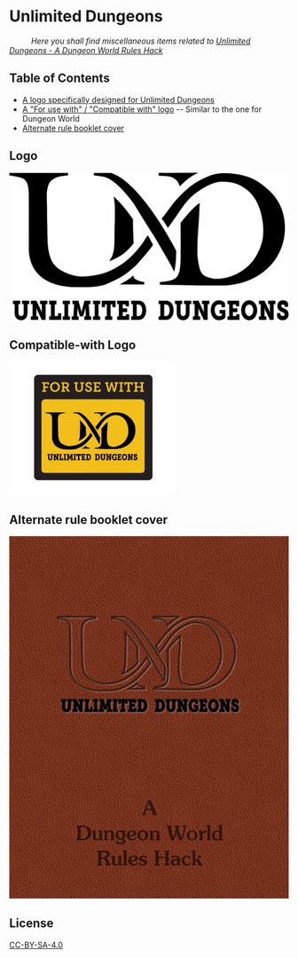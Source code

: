 # Unlimited Dungeons

&nbsp;&nbsp;&nbsp;&nbsp;&nbsp;&nbsp;&nbsp;&nbsp;&nbsp;
_Here you shall find miscellaneous items related to <a href="https://drive.google.com/file/d/1JIOhe5uSeZM4rkqeOJaQC7CQ1lOyRhRB/view">Unlimited Dungeons - A Dungeon World Rules Hack</a>_

## Table of Contents

* [A logo specifically designed for Unlimited Dungeons](#user-content-logo)
* [A "For use with" / "Compatible with" logo](#user-content-compatible-with-logo) -- Similar to the one for Dungeon World
* [Alternate rule booklet cover](#user-content-alternate-rule-booklet-cover)

## Logo

<a href="logo/UxD-Logo.svg"><img src="logo/UxD-Logo.svg" width="600"/></a>

## Compatible-with Logo

<a href="logo/UxD-Compat-Logo.svg"><img src="logo/UxD-Compat-Logo.svg" width="300"/></a>

## Alternate rule booklet cover

<a href="booklet/UxD-Cover.svg"><img src="booklet/UxD-Cover.svg" width="600"/></a>

## License

<a href="LICENSE">CC-BY-SA-4.0</a>
